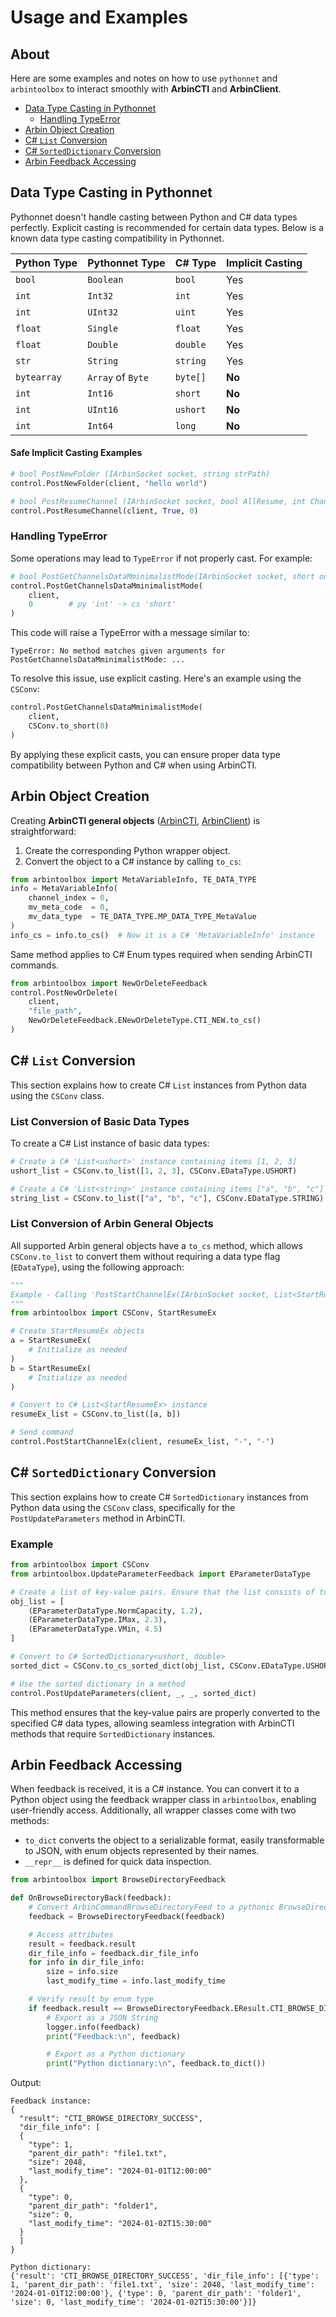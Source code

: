 # Usage and Examples
## About
Here are some examples and notes on how to use `pythonnet` and `arbintoolbox` to interact smoothly with **ArbinCTI** and **ArbinClient**.

- [Data Type Casting in Pythonnet](#data-type-casting-in-pythonnet)
  - [Handling TypeError](#handling-typeerror)
- [Arbin Object Creation](#arbin-object-creation)
- [C# `List` Conversion](#c-list-conversion)
- [C# `SortedDictionary` Conversion](#c-sorteddictionary-conversion)
- [Arbin Feedback Accessing](#arbin-feedback-accessing)

## Data Type Casting in Pythonnet
Pythonnet doesn't handle casting between Python and C# data types perfectly. Explicit casting is recommended for certain data types. Below is a known data type casting compatibility in Pythonnet.

| Python Type | Pythonnet Type    | C# Type  | Implicit Casting       |
|-------------|-------------------|----------|------------------------|
| `bool`      | `Boolean`         | `bool`   | Yes                    |
| `int`       | `Int32`           | `int`    | Yes                    |
| `int`       | `UInt32`          | `uint`   | Yes                    |
| `float`     | `Single`          | `float`  | Yes                    |
| `float`     | `Double`          | `double` | Yes                    |
| `str`       | `String`          | `string` | Yes                    |
| `bytearray` | `Array` of `Byte` | `byte[]` | **No**                 |
| `int`       | `Int16`           | `short`  | **No**                 |
| `int`       | `UInt16`          | `ushort` | **No**                 |
| `int`       | `Int64`           | `long`   | **No**                 |


#### Safe Implicit Casting Examples
```python
# bool PostNewFolder (IArbinSocket socket, string strPath)
control.PostNewFolder(client, "hello world")

# bool PostResumeChannel (IArbinSocket socket, bool AllResume, int ChannelIndex) 
control.PostResumeChannel(client, True, 0)
```

### Handling TypeError
Some operations may lead to `TypeError` if not properly cast. For example:
```python
# bool PostGetChannelsDataMminimalistMode(IArbinSocket socket, short onlyGetChannelNumber = -1)
control.PostGetChannelsDataMminimalistMode(
    client,
    0        # py 'int' -> cs 'short'
) 
```
This code will raise a TypeError with a message similar to:
```
TypeError: No method matches given arguments for PostGetChannelsDataMminimalistMode: ...
```

To resolve this issue, use explicit casting. Here's an example using the `CSConv`:
```python
control.PostGetChannelsDataMminimalistMode(
    client,   
    CSConv.to_short(0)
) 
```
By applying these explicit casts, you can ensure proper data type compatibility between Python and C# when using ArbinCTI.

## Arbin Object Creation
Creating **ArbinCTI general objects** ([ArbinCTI](arbintoolbox/src/arbincti/ArbinCTI.md#general-objects), [ArbinClient](arbintoolbox/src/arbinclient/ArbinClient.md#general-objects)) is straightforward:
1. Create the corresponding Python wrapper object. 
2. Convert the object to a C# instance by calling `to_cs`:

```python
from arbintoolbox import MetaVariableInfo, TE_DATA_TYPE
info = MetaVariableInfo(
    channel_index = 0,
    mv_meta_code  = 0,
    mv_data_type  = TE_DATA_TYPE.MP_DATA_TYPE_MetaValue
)
info_cs = info.to_cs()  # Now it is a C# 'MetaVariableInfo' instance
```

Same method applies to C# Enum types required when sending ArbinCTI commands.
```python
from arbintoolbox import NewOrDeleteFeedback
control.PostNewOrDelete(
    client, 
    "file_path", 
    NewOrDeleteFeedback.ENewOrDeleteType.CTI_NEW.to_cs()
)
```

## C# `List` Conversion
This section explains how to create C# `List` instances from Python data using the `CSConv` class.

### List Conversion of Basic Data Types
To create a C# List instance of basic data types:
```python
# Create a C# 'List<ushort>' instance containing items [1, 2, 3]
ushort_list = CSConv.to_list([1, 2, 3], CSConv.EDataType.USHORT)

# Create a C# 'List<string>' instance containing items ["a", "b", "c"]
string_list = CSConv.to_list(["a", "b", "c"], CSConv.EDataType.STRING)
```

### List Conversion of Arbin General Objects
All supported Arbin general objects have a `to_cs` method, which allows `CSConv.to_list` to convert them without requiring a data type flag (`EDataType`), using the following approach:
```python
"""
Example - Calling 'PostStartChannelEx(IArbinSocket socket, List<StartResumeEx> resumeEx, string Creators, string Comments)'
"""
from arbintoolbox import CSConv, StartResumeEx

# Create StartResumeEx objects
a = StartResumeEx(
    # Initialize as needed
)
b = StartResumeEx(
    # Initialize as needed
)

# Convert to C# List<StartResumeEx> instance
resumeEx_list = CSConv.to_list([a, b])

# Send command
control.PostStartChannelEx(client, resumeEx_list, "-", "-")
```

## C# `SortedDictionary` Conversion
This section explains how to create C# `SortedDictionary` instances from Python data using the `CSConv` class, specifically for the `PostUpdateParameters` method in ArbinCTI.

### Example

```python
from arbintoolbox import CSConv
from arbintoolbox.UpdateParameterFeedback import EParameterDataType

# Create a list of key-value pairs. Ensure that the list consists of tuples, each of size 2.
obj_list = [
    (EParameterDataType.NormCapacity, 1.2), 
    (EParameterDataType.IMax, 2.3), 
    (EParameterDataType.VMin, 4.5)
]

# Convert to C# SortedDictionary<ushort, double>
sorted_dict = CSConv.to_cs_sorted_dict(obj_list, CSConv.EDataType.USHORT, CSConv.EDataType.DOUBLE)

# Use the sorted dictionary in a method
control.PostUpdateParameters(client, _, _, sorted_dict)
```

This method ensures that the key-value pairs are properly converted to the specified C# data types, allowing seamless integration with ArbinCTI methods that require `SortedDictionary` instances.

## Arbin Feedback Accessing
When feedback is received, it is a C# instance. You can convert it to a Python object using the feedback wrapper class in `arbintoolbox`, enabling user-friendly access. Additionally, all wrapper classes come with two methods:
- `to_dict` converts the object to a serializable format, easily transformable to JSON, with enum objects represented by their names.
- `__repr__` is defined for quick data inspection.

```python
from arbintoolbox import BrowseDirectoryFeedback

def OnBrowseDirectoryBack(feedback):
    # Convert ArbinCommandBrowseDirectoryFeed to a pythonic BrowseDirectoryFeedback
    feedback = BrowseDirectoryFeedback(feedback)

    # Access attributes
    result = feedback.result
    dir_file_info = feedback.dir_file_info
    for info in dir_file_info:
        size = info.size
        last_modify_time = info.last_modify_time

    # Verify result by enum type
    if feedback.result == BrowseDirectoryFeedback.EResult.CTI_BROWSE_DIRECTORY_SUCCESS:
        # Export as a JSON String
        logger.info(feedback)
        print("Feedback:\n", feedback)

        # Export as a Python dictionary
        print("Python dictionary:\n", feedback.to_dict())
```

Output:
```
Feedback instance:
{
  "result": "CTI_BROWSE_DIRECTORY_SUCCESS",
  "dir_file_info": [
  {
    "type": 1,
    "parent_dir_path": "file1.txt",
    "size": 2048,
    "last_modify_time": "2024-01-01T12:00:00"
  },
  {
    "type": 0,
    "parent_dir_path": "folder1",
    "size": 0,
    "last_modify_time": "2024-01-02T15:30:00"
  }
  ]
}

Python dictionary:
{'result': 'CTI_BROWSE_DIRECTORY_SUCCESS', 'dir_file_info': [{'type': 1, 'parent_dir_path': 'file1.txt', 'size': 2048, 'last_modify_time': '2024-01-01T12:00:00'}, {'type': 0, 'parent_dir_path': 'folder1', 'size': 0, 'last_modify_time': '2024-01-02T15:30:00'}]}
```
